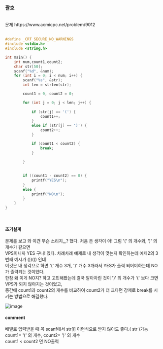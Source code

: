 ### 괄호

<br>
문제 https://www.acmicpc.net/problem/9012
<br>
<br>

```C
#define _CRT_SECURE_NO_WARNINGS
#include <stdio.h>
#include <string.h> 

int main() {
	int num,count1,count2;
	char str[50];
	scanf("%d", &num);
	for (int i = 0; i < num; i++) {
		scanf("%s", &str);
		int len = strlen(str);

		count1 = 0, count2 = 0;

		for (int j = 0; j < len; j++) {
	
			if (str[j] == '(') {
				count1++;
			}
			else if (str[j] == ')') {
				count2++;
			}

			if (count1 < count2) {
				break;
			}
			
		}
		
		
		if ((count1 - count2) == 0) {
			printf("YES\n");
		}
		else {
			printf("NO\n");
		}
	}
}
```

<br>

#### 초기설계
문제를 보고 와 이건 무슨 소리지,,,? 했다. 처음 든 생각이 아! 그럼 '(' 의 개수와, ')' 의 개수가 같으면<br>
VPS이니까 YES 구나! 였다. 차례차례 예제로 내 생각이 맞는지 확인하는데 예제2의 3번째 예시가 ())(() 인데<br>
이것은 내 생각으로 하면 '(' 개수 3개, ')' 개수 3개라서 YES가 출력 되어야하는데 NO가 출력되는 것이었다.<br>
한참 왜 이게 NO지? 하고 고민해봤는데 결국 알아차린 것이 ')' 의 개수가 '(' 보다 크면 VPS가 되지 않아지는 것이었고, <br>
중간에 count1과 count2의 개수를 비교하여 count2가 더 크다면 강제로 break를 시키는 방법으로 해결했다. <br>


![image](https://user-images.githubusercontent.com/84511374/139811931-612927a9-32fc-49d6-808d-e46e141fbd89.png)



#### comment<br>
배열로 입력받을 때 꼭 scanf에서 str[i] 이런식으로 받지 않아도 좋다.( str )가능 <br>
count1= '(' 의 개수, count2= ')' 의 개수<br> 
count1 < count2 면 NO출력 <br> 
